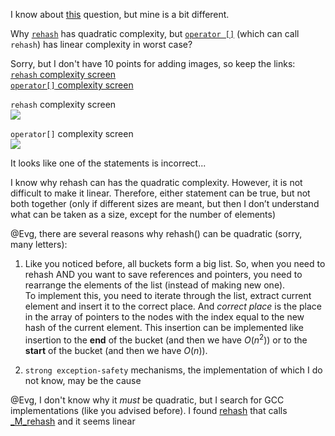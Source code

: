 I know about [this](https://stackoverflow.com/questions/18164822/why-hastables-rehash-complexity-may-be-quadratic-in-worst-case) question, but mine is a bit different.

Why [`rehash`](https://en.cppreference.com/w/cpp/container/unordered_map/rehash) has quadratic complexity, but [`operator []`](https://en.cppreference.com/w/cpp/container/unordered_map/operator_at) (which can call `rehash`) has linear complexity in worst case?

Sorry, but I don't have 10 points for adding images, so keep the links:  
[`rehash` complexity screen](https://i.stack.imgur.com/oeC8D.png)  
[`operator[]` complexity screen](https://i.stack.imgur.com/dRocq.png)

`rehash` complexity screen  
![](https://i.stack.imgur.com/oeC8D.png)  

`operator[]` complexity screen  
![](https://i.stack.imgur.com/dRocq.png)

It looks like one of the statements is incorrect...

I know why rehash can has the quadratic complexity. However, it is not difficult to make it linear. Therefore, either statement can be true, but not both together (only if different sizes are meant, but then I don’t understand what can be taken as a size, except for the number of elements)

@Evg, there are several reasons why rehash() can be quadratic (sorry, many letters):  
1. Like you noticed before, all buckets form a big list. So, when you need to rehash AND you want to save references and pointers, you need to rearrange the elements of the list (instead of making new one).  
To implement this, you need to iterate through the list, extract current element and insert it to the correct place. And *correct place* is the place in the array of pointers to the nodes with the index equal to the new hash of the current element. This insertion can be implemented like insertion to the **end** of the bucket (and then we have $O(n^2)$) or to the **start** of the bucket (and then we have $O(n)$).

2. `strong exception-safety`  mechanisms, the implementation of which I do not know, may be the cause 

@Evg, I don't know why it *must* be quadratic, but I search for GCC implementations (like you advised before). I found [rehash](https://github.com/gcc-mirror/gcc/blob/master/libstdc%2B%2B-v3/include/bits/unordered_map.h#L1123) that calls [_M_rehash](https://github.com/gcc-mirror/gcc/blob/master/libstdc%2B%2B-v3/include/bits/hashtable.h#L2621) and it seems linear